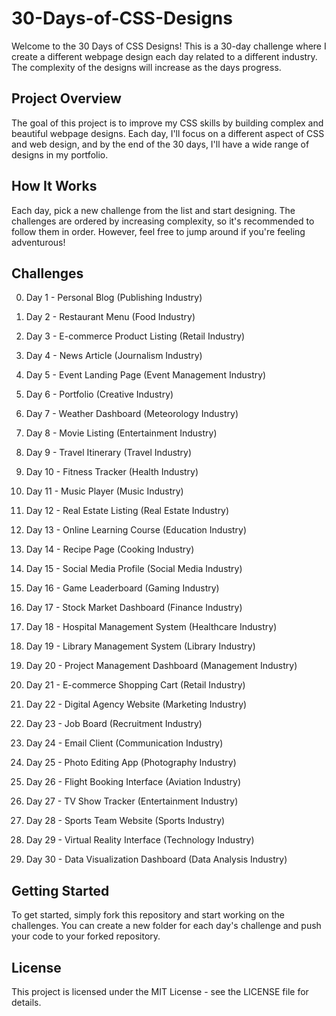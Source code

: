 # 30-Days-of-CSS-Designs


Welcome to the 30 Days of CSS Designs! This is a 30-day challenge where I create a different webpage design each day related to a different industry. The complexity of the designs will increase as the days progress.

## Project Overview

The goal of this project is to improve my CSS skills by building complex and beautiful webpage designs. Each day, I'll focus on a different aspect of CSS and web design, and by the end of the 30 days, I'll have a wide range of designs in my portfolio.

## How It Works

Each day, pick a new challenge from the list and start designing. The challenges are ordered by increasing complexity, so it's recommended to follow them in order. However, feel free to jump around if you're feeling adventurous!

## Challenges

0. Day 1 - Personal Blog (Publishing Industry)
1. Day 2 - Restaurant Menu (Food Industry)
2. Day 3 - E-commerce Product Listing (Retail Industry)
3. Day 4 - News Article (Journalism Industry)
4. Day 5 - Event Landing Page (Event Management Industry)
5. Day 6 - Portfolio (Creative Industry)
6. Day 7 - Weather Dashboard (Meteorology Industry)
7. Day 8 - Movie Listing (Entertainment Industry)
8. Day 9 - Travel Itinerary (Travel Industry)
9. Day 10 - Fitness Tracker (Health Industry)
10. Day 11 - Music Player (Music Industry)
11. Day 12 - Real Estate Listing (Real Estate Industry)
12. Day 13 - Online Learning Course (Education Industry)
13. Day 14 - Recipe Page (Cooking Industry)
14. Day 15 - Social Media Profile (Social Media Industry)
15. Day 16 - Game Leaderboard (Gaming Industry)
16. Day 17 - Stock Market Dashboard (Finance Industry)
17. Day 18 - Hospital Management System (Healthcare Industry)
18. Day 19 - Library Management System (Library Industry)
19. Day 20 - Project Management Dashboard (Management Industry)

20. Day 21 - E-commerce Shopping Cart (Retail Industry)
21. Day 22 - Digital Agency Website (Marketing Industry)
22. Day 23 - Job Board (Recruitment Industry)
23. Day 24 - Email Client (Communication Industry)
24. Day 25 - Photo Editing App (Photography Industry)
25. Day 26 - Flight Booking Interface (Aviation Industry)
26. Day 27 - TV Show Tracker (Entertainment Industry)
27. Day 28 - Sports Team Website (Sports Industry)
28. Day 29 - Virtual Reality Interface (Technology Industry)
29. Day 30 - Data Visualization Dashboard (Data Analysis Industry)

## Getting Started

To get started, simply fork this repository and start working on the challenges. You can create a new folder for each day's challenge and push your code to your forked repository.

## License

This project is licensed under the MIT License - see the LICENSE file for details.
